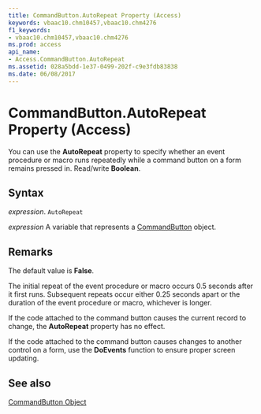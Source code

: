 ```yaml
---
title: CommandButton.AutoRepeat Property (Access)
keywords: vbaac10.chm10457,vbaac10.chm4276
f1_keywords:
- vbaac10.chm10457,vbaac10.chm4276
ms.prod: access
api_name:
- Access.CommandButton.AutoRepeat
ms.assetid: 028a5bdd-1e37-0499-202f-c9e3fdb83838
ms.date: 06/08/2017
---
```



# CommandButton.AutoRepeat Property (Access)

You can use the  **AutoRepeat** property to specify whether an event procedure or macro runs repeatedly while a command button on a form remains pressed in. Read/write **Boolean**.


## Syntax

 _expression_. `AutoRepeat`

 _expression_ A variable that represents a [CommandButton](Access.CommandButton.md) object.


## Remarks

The default value is  **False**.

The initial repeat of the event procedure or macro occurs 0.5 seconds after it first runs. Subsequent repeats occur either 0.25 seconds apart or the duration of the event procedure or macro, whichever is longer.

If the code attached to the command button causes the current record to change, the  **AutoRepeat** property has no effect.

If the code attached to the command button causes changes to another control on a form, use the  **DoEvents** function to ensure proper screen updating.


## See also


[CommandButton Object](Access.CommandButton.md)

